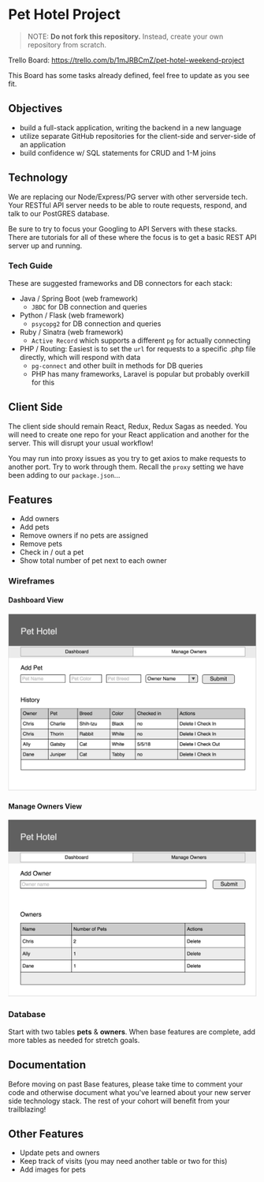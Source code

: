 # Pet Hotel Project

> NOTE: __Do not fork this repository.__ Instead, create your own repository from scratch.

Trello Board: https://trello.com/b/1mJRBCmZ/pet-hotel-weekend-project

This Board has some tasks already defined, feel free to update as you see fit.

## Objectives

- build a full-stack application, writing the backend in a new language
- utilize separate GitHub repositories for the client-side and server-side of an application
- build confidence w/ SQL statements for CRUD and 1-M joins

## Technology

We are replacing our Node/Express/PG server with other serverside tech. Your RESTful API server needs to be able to route requests, respond, and talk to our PostGRES database.

Be sure to try to focus your Googling to API Servers with these stacks. There are tutorials for all of these where the focus is to get a basic REST API server up and running.

### Tech Guide

These are suggested frameworks and DB connectors for each stack:

- Java / Spring Boot (web framework)
  - `JBDC` for DB connection and queries
- Python / Flask (web framework)
  - `psycopg2` for DB connection and queries
- Ruby / Sinatra (web framework)
  - `Active Record` which supports a different `pg` for actually connecting
- PHP / Routing: Easiest is to set the `url` for requests to a specific .php file directly, which will respond with data
  - `pg-connect` and other built in methods for DB queries
  - PHP has many frameworks, Laravel is popular but probably overkill for this

## Client Side

The client side should remain React, Redux, Redux Sagas as needed. You will need to create one repo for your React application and another for the server. This will disrupt your usual workflow!

You may run into proxy issues as you try to get axios to make requests to another port. Try to work through them. Recall the `proxy` setting we have been adding to our `package.json`...

## Features

- Add owners
- Add pets
- Remove owners if no pets are assigned
- Remove pets
- Check in / out a pet
- Show total number of pet next to each owner

### Wireframes

#### Dashboard View

![Add Entry Page](page-one.png)

#### Manage Owners View

![Add Entry Page](page-two.png)

### Database

Start with two tables **pets** & **owners**. When base features are complete, add more tables as needed for stretch goals.

## Documentation

Before moving on past Base features, please take time to comment your code and otherwise document what you've learned about your new server side technology stack. The rest of your cohort will benefit from your trailblazing!

## Other Features

- Update pets and owners
- Keep track of visits (you may need another table or two for this)
- Add images for pets
